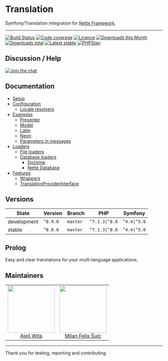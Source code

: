 # Translation
Symfony/Translation integration for [Nette Framework](https://nette.org).

-----

[![Build Status](https://github.com/contributte/translation/workflows/build/badge.svg)](https://github.com/contributte/translation/actions?query=workflow%3Abuild)
[![Code coverage](https://coveralls.io/repos/github/contributte/translation/badge.svg?branch=master)](https://coveralls.io/github/contributte/translation?branch=master)
[![Licence](https://img.shields.io/packagist/l/contributte/translation.svg?style=flat-square)](https://packagist.org/packages/contributte/translation)
[![Downloads this Month](https://img.shields.io/packagist/dm/contributte/translation.svg?style=flat-square)](https://packagist.org/packages/contributte/translation)
[![Downloads total](https://img.shields.io/packagist/dt/contributte/translation.svg?style=flat-square)](https://packagist.org/packages/contributte/translation)
[![Latest stable](https://img.shields.io/packagist/v/contributte/translation.svg?style=flat-square)](https://packagist.org/packages/contributte/translation)
[![PHPStan](https://img.shields.io/badge/PHPStan-enabled-brightgreen.svg?style=flat-square)](https://github.com/phpstan/phpstan)

## Discussion / Help
[![Join the chat](https://img.shields.io/gitter/room/contributte/contributte.svg?style=flat-square)](http://bit.ly/ctteg)

## Documentation

- [Setup](.docs/README.md#setup)
- [Configuration](.docs/README.md#configuration)
	- [Locale resolvers](.docs/README.md#locale-resolvers)
- [Examples](.docs/README.md#examples)
	- [Presenter](.docs/README.md#presenter)
	- [Model](.docs/README.md#model)
	- [Latte](.docs/README.md#latte)
	- [Neon](.docs/README.md#neon)
	- [Parameters in messages](.docs/README.md#parameters-in-messages)
- [Loaders](.docs/README.md#loaders)
	- [File loaders](.docs/README.md#file-loaders)
	- [Database loaders](.docs/README.md#database-loaders)
		- [Doctrine](.docs/README.md#doctrine)
		- [Nette Database](.docs/README.md#nette-database)
- [Features](.docs/README.md#features)
	- [Wrappers](.docs/README.md#wrappers)
	- [TranslationProviderInterface](.docs/README.md#translationproviderinterface)

## Versions
| State       | Version   | Branch   | PHP            | Symfony      |
|-------------|-----------|----------|----------------|--------------|
| development | `^0.9.0`  | `master` | `^7.1.3\|^8.0` | `^4.4\|^5.0` |
| stable      | `^0.8.0`  | `master` | `^7.1.3\|^8.0` | `^4.4\|^5.0` |

## Prolog
Easy and clear translations for your multi-language applications.

## Maintainers
<table>
	<tbody>
		<tr>
			<td align="center">
				<a href="https://github.com/aleswita">
					<img width="150" height="150" src="https://avatars1.githubusercontent.com/u/6991688?s=460&amp;v=4">
				</a>
				<br>
				<a href="https://github.com/aleswita">Aleš Wita</a>
			</td>
			<td align="center">
				<a href="https://github.com/f3l1x">
					<img width="150" height="150" src="https://avatars2.githubusercontent.com/u/538058?v=3&s=150">
				</a>
				<br>
				<a href="https://github.com/f3l1x">Milan Felix Šulc</a>
			</td>
		</tr>
	</tbody>
</table>

-----

Thank you for testing, reporting and contributing.
